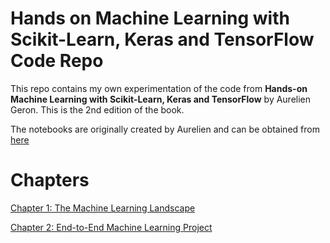 # Hands on Machine Learning with Scikit-Learn, Keras and TensorFlow Code Repo
This repo contains my own experimentation of the code from **Hands-on Machine Learning with Scikit-Learn, Keras and TensorFlow** by Aurelien Geron. This is the 2nd edition of the book.

The notebooks are originally created by Aurelien and can be obtained from [here](https://github.com/ageron/handson-ml2)

# Chapters

[Chapter 1: The Machine Learning Landscape](01_the_machine_learning_landscape/01_the_machine_learning_landscape.ipynb)     

[Chapter 2: End-to-End Machine Learning Project](02_end_to_end_machine_learning_project/02_end_to_end_machine_learning_project.ipynb)